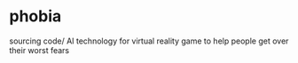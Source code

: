 # phobia
sourcing code/ AI technology for virtual reality game to help people get over their worst fears
